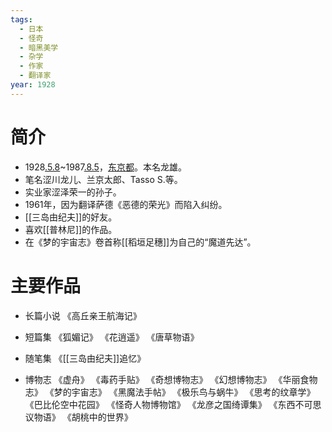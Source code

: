 ```yaml
---
tags:
  - 日本
  - 怪奇
  - 暗黑美学
  - 杂学
  - 作家
  - 翻译家
year: 1928
---
```

# 简介

- 1928[.5.8](2024-05-08.md)~1987[.8.5](2024-08-05.md)，[东京都](东京都.md)。本名龙雄。
- 笔名涩川龙儿、兰京太郎、Tasso S.等。
- 实业家涩泽荣一的孙子。
- 1961年，因为翻译萨德《恶德的荣光》而陷入纠纷。
- [[三岛由纪夫]]的好友。
- 喜欢[[普林尼]]的作品。
- 在《梦的宇宙志》卷首称[[稻垣足穗]]为自己的“魔道先达”。
# 主要作品

- 长篇小说
《高丘亲王航海记》

- 短篇集
《狐媚记》
《花逍遥》
《唐草物语》

- 随笔集
《[[三岛由纪夫]]追忆》

- 博物志
《虚舟》
《毒药手贴》
《奇想博物志》
《幻想博物志》
《华丽食物志》
《梦的宇宙志》
《黑魔法手帖》
《极乐鸟与蜗牛》
《思考的纹章学》
《巴比伦空中花园》
《怪奇人物博物馆》
《龙彦之国绮谭集》
《东西不可思议物语》
《胡桃中的世界》